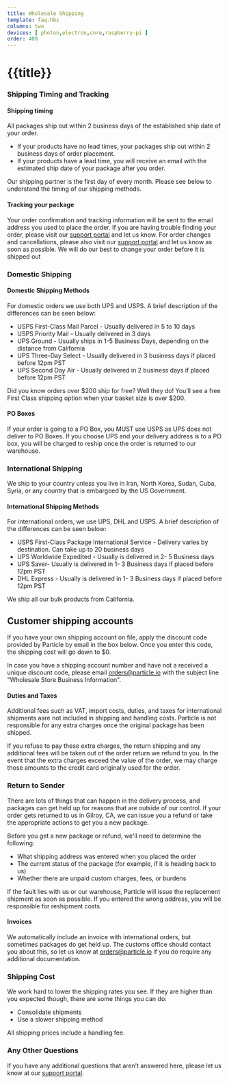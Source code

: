 ```yaml
---
title: Wholesale Shipping
template: faq.hbs
columns: two
devices: [ photon,electron,core,raspberry-pi ]
order: 400
---
```


# {{title}}


### Shipping Timing and Tracking


#### Shipping timing

All packages ship out within 2 business days of the established ship date of your order. 
- If your products have no lead times, your packages ship out within 2 business days of order placement.
- If your products have a lead time, you will receive an email with the estimated ship date of your package after you order. 

Our shipping partner is the first day of every month. Please see below to understand the timing of our shipping methods. 

#### Tracking your package

Your order confirmation and tracking information will be sent to the email address you used to place the order. If you are having trouble finding your order, please visit our [support portal](https://support.particle.io) and let us know. For order changes and cancellations, please also visit our [support portal](https://support.particle.io) and let us know as soon as possible. We will do our best to change your order before it is shipped out


### Domestic Shipping

#### Domestic Shipping Methods

For domestic orders we use both UPS and USPS. A brief description of the differences can be seen below:
- USPS First-Class Mail Parcel - Usually delivered in 5 to 10 days
- USPS Priority Mail - Usually delivered in 3 days
- UPS Ground - Usually ships in 1-5 Business Days, depending on the distance from California
- UPS Three-Day Select - Usually delivered in 3 business days if placed before 12pm PST
- UPS Second Day Air - Usually delivered in 2 business days if placed before 12pm PST

Did you know orders over $200 ship for free? Well they do! You’ll see a free First Class shipping option when your basket size is over $200. 

#### PO Boxes

If your order is going to a PO Box, you MUST use USPS as UPS does not deliver to PO Boxes. If you choose UPS and your delivery address is to a PO box, you will be charged to reship once the order is returned to our warehouse. 


### International Shipping

We ship to your country unless you live in Iran, North Korea, Sudan, Cuba, Syria, or any country that is embargoed by the US Government.

#### International Shipping Methods

For international orders, we use UPS, DHL and USPS. A brief description of the differences can be seen below:
- USPS First-Class Package International Service - Delivery varies by destination. Can take up to 20 business days
- UPS Worldwide Expedited - Usually is delivered in 2- 5 Business days
- UPS Saver- Usually is delivered in 1- 3 Business days if placed before 12pm PST
- DHL Express - Usually is delivered in 1- 3 Business days if placed before 12pm PST

We ship all our bulk products from California.

## Customer shipping accounts
If you have your own shipping account on file, apply the discount code provided by Particle by email in the box below. Once you enter this code, the shipping cost will go down to $0.

In case you have a shipping account number and have not a received a unique discount code, please email orders@particle.io with the subject line "Wholesale Store Business Information".

#### Duties and Taxes

Additional fees such as VAT, import costs, duties, and taxes for international shipments aare not included in shipping and handling costs. Particle is not responsible for any extra charges once the original package has been shipped. 

If you refuse to pay these extra charges, the return shipping and any additional fees will be taken out of the order return we refund to you. In the event that the extra charges exceed the value of the order, we may charge those amounts to the credit card originally used for the order.

### Return to Sender

There are lots of things that can happen in the delivery process, and packages can get held up for reasons that are outside of our control. If your order gets returned to us in Gilroy, CA, we can issue you a refund or take the appropriate actions to get you a new package. 

Before you get a new package or refund, we'll need to determine the following:
- What shipping address was entered when you placed the order
- The current status of the package (for example, if it is heading back to us)
- Whether there are unpaid custom charges, fees, or burdens

If the fault lies with us or our warehouse, Particle will issue the replacement shipment as soon as possible. If you entered the wrong address, you will be responsible for reshipment costs. 

#### Invoices

We automatically include an invoice with international orders, but sometimes packages do get held up. The customs office should contact you about this, so let us know at orders@particle.io if you do require any additional documentation. 

### Shipping Cost

We work hard to lower the shipping rates you see. If they are higher than you expected though, there are some things you can do: 
- Consolidate shipments
- Use a slower shipping method

All shipping prices include a handling fee. 


### Any Other Questions

If you have any additional questions that aren’t answered here, please let us know at our [support portal](https://support.particle.io).